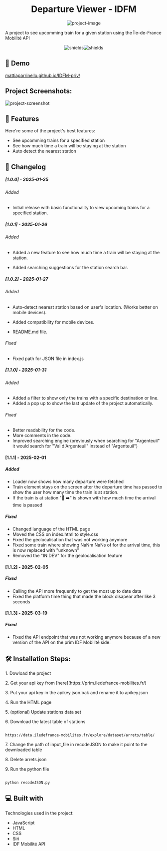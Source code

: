 <h1 align="center" id="title">Departure Viewer - IDFM</h1>

<p align="center"><img src="https://socialify.git.ci/MattiaPARRINELLO/Departure-Viewer-IDFM/image?custom_description=%5BIN+DEV%5D+-+A+project+to+see+upcomming+train+for+a+given+station+using+the+%C3%8Ele-de-France+Mobilit%C3%A9+API&amp;description=1&amp;language=1&amp;name=1&amp;owner=1&amp;theme=Light" alt="project-image"></p>

<p id="description">A project to see upcomming train for a given station using the Île-de-France Mobilité API</p>

<p align="center"><img src="https://img.shields.io/badge/Hosted_with-GitHub_Pages-blue?logo=github&amp;logoColor=white" alt="shields"><img src="https://img.shields.io/badge/Made_with-JavaScript-blue?logo=javascript&amp;logoColor=white)" alt="shields"></p>

<h2>🚀 Demo</h2

[mattiaparrinello.github.io/IDFM-priv/](https://mattiaparrinello.github.io/IDFM-priv/)

<h2>Project Screenshots:</h2>

<img src="https://i.imgur.com/Y9kyDjk.png" alt="project-screenshot">

<h2>🧐 Features</h2>

Here're some of the project's best features:

- See upcomming trains for a specified station
- See how much time a train will be staying at the station
- Auto detect the nearest station

<h2>📜 Changelog</h2>

##### [1.0.0] - 2025-01-25

###### Added

- Initial release with basic functionality to view upcoming trains for a specified station.

##### [1.0.1] - 2025-01-26

###### Added

- Added a new feature to see how much time a train will be staying at the station.

- Added searching suggestions for the station search bar.

##### [1.0.2] - 2025-01-27

###### Added

- Auto-detect nearest station based on user's location. (Works better on mobile devices).

- Added compatibility for mobile devices.

- README.md file.

###### Fixed

- Fixed path for JSON file in index.js

##### [1.1.0] - 2025-01-31

###### Added

- Added a filter to show only the trains with a specific destination or line.
- Added a pop up to show the last update of the project automatically.

###### Fixed

- Better readability for the code.
- More comments in the code.
- Improved searching engine (previously when searching for \"Argenteuil\" it would search for \"Val d'Argenteuil\" instead of \"Argenteuil\")

#### [1.1.1] - 2025-02-01

##### Added

- Loader now shows how many departure were fetched
- Train element stays on the screen after the departure time has passed to show the user how many time the train is at station.
- If the train is at station \"🚉 ➡️\" is shown with how much time the arrival time is passed

##### Fixed

- Changed language of the HTML page
- Moved the CSS on index.html to style.css
- Fixed the geolocalisation that was not working anymore
- Fixed some train where showing NaNm NaNs of for the arrival time, this is now replaced with \"unknown\"
- Removed the \"IN DEV\" for the geolocalisation feature

#### [1.1.2] - 2025-02-05

##### Fixed

- Calling the API more frequently to get the most up to date data
- Fixed the platform time thing that made the block disapear after like 3 seconds

#### [1.1.3] - 2025-03-19

##### Fixed

- Fixed the API endpoint that was not working anymore because of a new version of the API on the prim IDF Mobilité side.

<h2>🛠️ Installation Steps:</h2>

<p>1. Dowload the project</p>

<p>2. Get your api key from [here](https://prim.iledefrance-mobilites.fr/)</p>

<p>3. Put your api key in the apikey.json.bak and rename it to apikey.json</p>

<p>4. Run the HTML page</p>

<p>5. (optional) Update stations data set</p>

<p>6. Download the latest table of stations</p>

```

https://data.iledefrance-mobilites.fr/explore/dataset/arrets/table/

```

<p>7. Change the path of input_file in recodeJSON to make it point to the downloaded table</p>

<p>8. Delete arrets.json</p>

<p>9. Run the python file</p>

```

python recodeJSON.py

```

<h2>💻 Built with</h2>

Technologies used in the project:

- JavaScript
- HTML
- CSS
- Siri
- IDF Mobilité API

```

```
